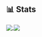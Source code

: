 ## 📊 Stats

<a href="https://github.com/anuraghazra/github-readme-stats">
  <img align="center" src="https://github-readme-stats.vercel.app/api?username=takenokogohan96&theme=github_dark&count_private=true&include_all_commits=true&show_icons=true" />
</a>
<a href="https://github.com/anuraghazra/convoychat">
  <img align="center" src="https://github-readme-stats.vercel.app/api/top-langs/?username=takenokogohan96&show_icons=true&theme=github_dark" />
</a>